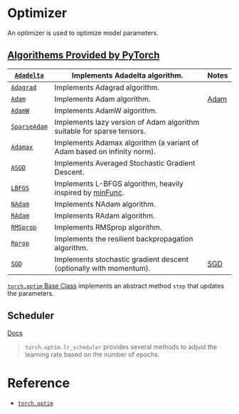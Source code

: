 # Optimizer

An optimizer is used to optimize model parameters. 

## [Algorithems Provided by PyTorch](https://pytorch.org/docs/stable/optim.html#algorithms)

| [`Adadelta`](https://pytorch.org/docs/stable/generated/torch.optim.Adadelta.html#torch.optim.Adadelta) | Implements Adadelta algorithm.                               | Notes             |
| ------------------------------------------------------------ | ------------------------------------------------------------ | ----------------- |
| [`Adagrad`](https://pytorch.org/docs/stable/generated/torch.optim.Adagrad.html#torch.optim.Adagrad) | Implements Adagrad algorithm.                                |                   |
| [`Adam`](https://pytorch.org/docs/stable/generated/torch.optim.Adam.html#torch.optim.Adam) | Implements Adam algorithm.                                   | [Adam](./Adam.md) |
| [`AdamW`](https://pytorch.org/docs/stable/generated/torch.optim.AdamW.html#torch.optim.AdamW) | Implements AdamW algorithm.                                  |                   |
| [`SparseAdam`](https://pytorch.org/docs/stable/generated/torch.optim.SparseAdam.html#torch.optim.SparseAdam) | Implements lazy version of Adam algorithm suitable for sparse tensors. |                   |
| [`Adamax`](https://pytorch.org/docs/stable/generated/torch.optim.Adamax.html#torch.optim.Adamax) | Implements Adamax algorithm (a variant of Adam based on infinity norm). |                   |
| [`ASGD`](https://pytorch.org/docs/stable/generated/torch.optim.ASGD.html#torch.optim.ASGD) | Implements Averaged Stochastic Gradient Descent.             |                   |
| [`LBFGS`](https://pytorch.org/docs/stable/generated/torch.optim.LBFGS.html#torch.optim.LBFGS) | Implements L-BFGS algorithm, heavily inspired by [minFunc](https://www.cs.ubc.ca/~schmidtm/Software/minFunc.html). |                   |
| [`NAdam`](https://pytorch.org/docs/stable/generated/torch.optim.NAdam.html#torch.optim.NAdam) | Implements NAdam algorithm.                                  |                   |
| [`RAdam`](https://pytorch.org/docs/stable/generated/torch.optim.RAdam.html#torch.optim.RAdam) | Implements RAdam algorithm.                                  |                   |
| [`RMSprop`](https://pytorch.org/docs/stable/generated/torch.optim.RMSprop.html#torch.optim.RMSprop) | Implements RMSprop algorithm.                                |                   |
| [`Rprop`](https://pytorch.org/docs/stable/generated/torch.optim.Rprop.html#torch.optim.Rprop) | Implements the resilient backpropagation algorithm.          |                   |
| [`SGD`](https://pytorch.org/docs/stable/generated/torch.optim.SGD.html#torch.optim.SGD) | Implements stochastic gradient descent (optionally with momentum). | [SGD](./SGD.md)   |

[`torch.optim` Base Class](https://pytorch.org/docs/stable/optim.html#base-class) implements an abstract method `step` that updates the parameters. 

## Scheduler

[Docs](https://pytorch.org/docs/stable/optim.html#how-to-adjust-learning-rate)

> `torch.optim.lr_scheduler` provides several methods to adjust the learning rate based on the number of epochs.





# Reference

- [`torch.optim`](https://pytorch.org/docs/stable/optim.html#module-torch.optim)

